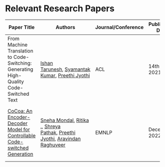 # Relevant Research Papers


| Paper Title                                                                                                                   | Authors                                                                                                                                                                                                                                                                                                                                       | Journal/Conference | Publication Date | DOI/Link                                        | Notes                                                                                                     |
| ----------------------------------------------------------------------------------------------------------------------------- | --------------------------------------------------------------------------------------------------------------------------------------------------------------------------------------------------------------------------------------------------------------------------------------------------------------------------------------------- | ------------------ | ---------------- | ----------------------------------------------- | --------------------------------------------------------------------------------------------------------- |
| From Machine Translation to Code-Switching: Generating High-Quality Code-Switched Text                                        | [Ishan Tarunesh](https://arxiv.org/search/cs?searchtype=author&query=Tarunesh,+I), [Syamantak Kumar](https://arxiv.org/search/cs?searchtype=author&query=Kumar,+S), [Preethi Jyothi](https://arxiv.org/search/cs?searchtype=author&query=Jyothi,+P)                                                                                           | ACL                | 14th July, 2021  | https://arxiv.org/abs/2107.06483                | Re-Purposed encoder-decoder style MT architecture with specific pre-training steps for generating CS text |
| [CoCoa: An Encoder-Decoder Model for Controllable Code-switched Generation](https://aclanthology.org/2022.emnlp-main.158.pdf) | [Sneha Mondal](https://aclanthology.org/people/s/sneha-mondal/), [Ritika .](https://aclanthology.org/people/r/ritika/), [Shreya Pathak](https://aclanthology.org/people/s/shreya-pathak/), [Preethi Jyothi](https://aclanthology.org/people/p/preethi-jyothi/), [Aravindan Raghuveer](https://aclanthology.org/people/a/aravindan-raghuveer/) | EMNLP              | December, 2022   | https://doi.org/10.18653/v1/2022.emnlp-main.158 | Bootstrapped the TCS model and added encoder and decoder side-control for better CS data output.          |

